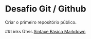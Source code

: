 # Desafio Git / Github
Criar o primeiro repositório público.

##Links Úteis
[Sintaxe Básica Markdown](https://www.markdownguide.org/basic-syntax/)
